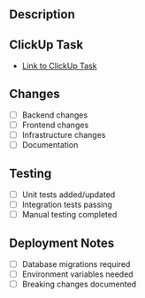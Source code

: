 ## Description
<!-- Describe your changes -->

## ClickUp Task
- [Link to ClickUp Task](url)

## Changes
- [ ] Backend changes
- [ ] Frontend changes  
- [ ] Infrastructure changes
- [ ] Documentation

## Testing
- [ ] Unit tests added/updated
- [ ] Integration tests passing
- [ ] Manual testing completed

## Deployment Notes
- [ ] Database migrations required
- [ ] Environment variables needed
- [ ] Breaking changes documented